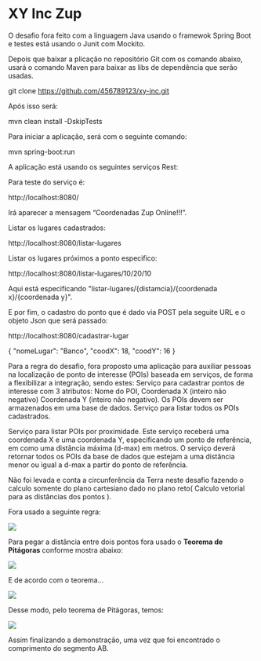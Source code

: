 # XY Inc Zup

<p>O desafio fora feito com a linguagem Java usando o framewok Spring Boot e testes está usando o Junit com Mockito.</p>
<p>Depois que baixar a plicação no repositório Git com os comando abaixo, usará o comando Maven para baixar as libs de dependência que serão usadas.</p>

git clone https://github.com/456789123/xy-inc.git

<p>Após isso será:</p>

mvn clean install -DskipTests

<p>Para iniciar a aplicação, será com o seguinte comando:</p>

mvn spring-boot:run

<p>A aplicação está usando os seguintes serviços Rest:</p>
<p>Para teste do serviço é:</p>
http://localhost:8080/

<p>Irá aparecer a mensagem “Coordenadas Zup Online!!!”.</p>

<p>Listar os lugares cadastrados:</p>

http://localhost:8080/listar-lugares

<p>Listar os lugares próximos a ponto especifico:</p>

http://localhost:8080/listar-lugares/10/20/10

<p>Aqui está especificando "listar-lugares/{distamcia}/{coordenada x}/{coordenada y}".</p>

<p>E por fim, o cadastro do ponto que é dado via POST pela seguite URL e o objeto Json que será passado:</p>

http://localhost:8080/cadastrar-lugar

{
    "nomeLugar": "Banco",
    "coodX": 18,
    "coodY": 16
}


<p>Para a regra do desafio, fora proposto uma aplicação para auxiliar pessoas na localização de ponto de interesse (POIs) baseada em serviços, de forma a flexibilizar a integração, sendo estes:
Serviço para cadastrar pontos de interesse com 3 atributos: Nome do POI, Coordenada X (inteiro não negativo) Coordenada Y (inteiro não negativo). Os POIs devem ser armazenados em uma base de dados.
Serviço para listar todos os POIs cadastrados.</p>
<p>Serviço para listar POIs por proximidade. Este serviço receberá uma coordenada X e uma coordenada Y, especificando um ponto de referência, em como uma distância máxima (d-max) em metros. O serviço deverá retornar todos os POIs da base de dados que estejam a uma distância menor ou igual a d-max a partir do ponto de referência.</p>
<p>Não foi levada e conta a circunferência da Terra neste desafio fazendo o calculo somente do plano cartesiano dado no plano reto( Calculo vetorial para as distâncias dos pontos ).</p>

<p>Fora usado a seguinte regra:</p>


![](https://s4.static.brasilescola.uol.com.br/img/2016/07/coordenadas-dos-pontos.jpg)

<p>Para pegar a distância entre dois pontos fora usado o <b>Teorema de Pitágoras</b> conforme mostra abaixo:</p>

![](https://s2.static.brasilescola.uol.com.br/img/2016/07/comprimento-da-planificacao.jpg)

<p>E de acordo com o teorema...

![](https://s3.static.brasilescola.uol.com.br/img/2016/07/ultimo-calculo-de-distancia.jpg)

<p>Desse modo, pelo teorema de Pitágoras, temos:</p>

![](https://s4.static.brasilescola.uol.com.br/img/2016/07/calculo-da-distancia-entre-dois-pontos-no-espaco.jpg)

<p>Assim finalizando a demonstração, uma vez que foi encontrado o comprimento do segmento AB.</p>


